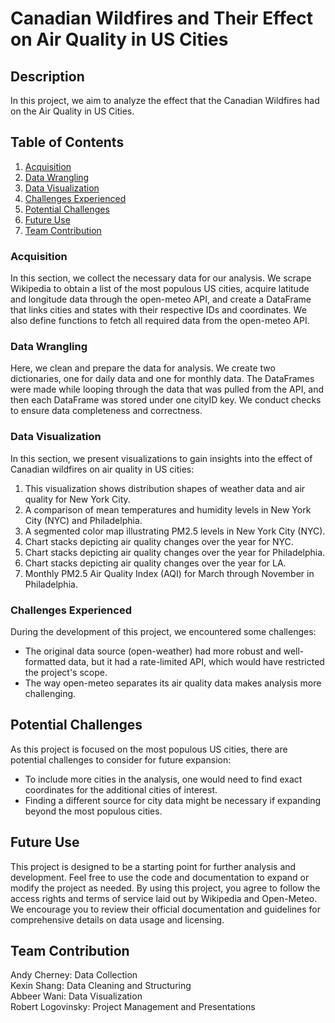 # Canadian Wildfires and Their Effect on Air Quality in US Cities

## Description
In this project, we aim to analyze the effect that the Canadian Wildfires had on the Air Quality in US Cities.

## Table of Contents
1. [Acquisition](#acquisition)
2. [Data Wrangling](#data-wrangling)
3. [Data Visualization](#data-visualization)
4. [Challenges Experienced](#challenges-experienced)
5. [Potential Challenges](#potential-challenges)
6. [Future Use](#future-use)
7. [Team Contribution](#team-contribution)

### Acquisition
In this section, we collect the necessary data for our analysis. We scrape Wikipedia to obtain a list of the most populous US cities, acquire latitude and longitude data through the open-meteo API, and create a DataFrame that links cities and states with their respective IDs and coordinates. We also define functions to fetch all required data from the open-meteo API.

### Data Wrangling
Here, we clean and prepare the data for analysis. We create two dictionaries, one for daily data and one for monthly data. The DataFrames were made while looping through the data that was pulled from the API, and then each DataFrame was stored under one cityID key. We conduct checks to ensure data completeness and correctness.

### Data Visualization
In this section, we present visualizations to gain insights into the effect of Canadian wildfires on air quality in US cities:

1. This visualization shows distribution shapes of weather data and air quality for New York City.
2. A comparison of mean temperatures and humidity levels in New York City (NYC) and Philadelphia.
3. A segmented color map illustrating PM2.5 levels in New York City (NYC).
4. Chart stacks depicting air quality changes over the year for NYC.
5. Chart stacks depicting air quality changes over the year for Philadelphia.
6. Chart stacks depicting air quality changes over the year for LA.
7. Monthly PM2.5 Air Quality Index (AQI) for March through November in Philadelphia.

### Challenges Experienced
During the development of this project, we encountered some challenges:
- The original data source (open-weather) had more robust and well-formatted data, but it had a rate-limited API, which would have restricted the project's scope.
- The way open-meteo separates its air quality data makes analysis more challenging.

## Potential Challenges
As this project is focused on the most populous US cities, there are potential challenges to consider for future expansion:
- To include more cities in the analysis, one would need to find exact coordinates for the additional cities of interest.
- Finding a different source for city data might be necessary if expanding beyond the most populous cities.

## Future Use
This project is designed to be a starting point for further analysis and development. Feel free to use the code and documentation to expand or modify the project as needed. By using this project, you agree to follow the access rights and terms of service laid out by Wikipedia and Open-Meteo. We encourage you to review their official documentation and guidelines for comprehensive details on data usage and licensing.

## Team Contribution
Andy Cherney: Data Collection  
Kexin Shang:  Data Cleaning and Structuring  
Abbeer Wani: Data Visualization  
Robert Logovinsky: Project Management and Presentations

